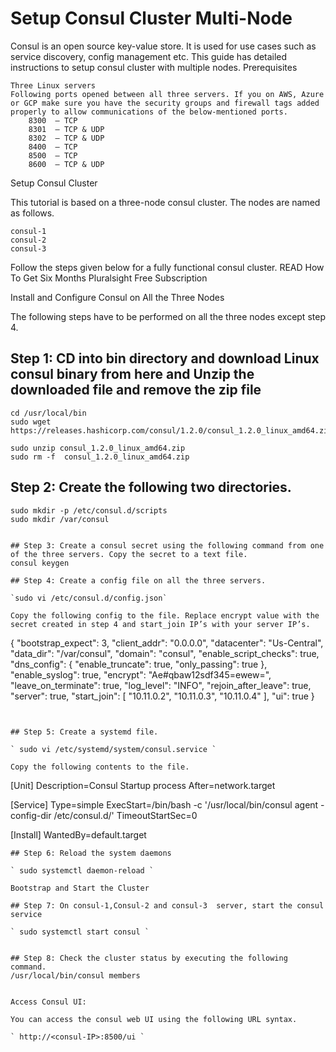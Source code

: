 # Setup Consul Cluster Multi-Node

Consul is an open source key-value store. It is used for use cases such as service discovery, config management etc. This guide has detailed instructions to setup consul cluster with multiple nodes.
Prerequisites

    Three Linux servers
    Following ports opened between all three servers. If you on AWS, Azure or GCP make sure you have the security groups and firewall tags added properly to allow communications of the below-mentioned ports.
        8300  – TCP
        8301  – TCP & UDP
        8302  – TCP & UDP
        8400  – TCP
        8500  – TCP
        8600  – TCP & UDP


Setup Consul Cluster

This tutorial is based on a three-node consul cluster. The nodes are named as follows.

    consul-1
    consul-2
    consul-3

Follow the steps given below for a fully functional consul cluster.
READ  How To Get Six Months Pluralsight Free Subscription

Install and Configure Consul on All the Three Nodes

The following steps have to be performed on all the three nodes except step 4.

## Step 1: CD into bin directory and download Linux consul binary from here and Unzip the downloaded file and remove the zip file

```
cd /usr/local/bin
sudo wget https://releases.hashicorp.com/consul/1.2.0/consul_1.2.0_linux_amd64.zip

sudo unzip consul_1.2.0_linux_amd64.zip
sudo rm -f  consul_1.2.0_linux_amd64.zip

```

## Step 2: Create the following two directories.

```
sudo mkdir -p /etc/consul.d/scripts
sudo mkdir /var/consul


## Step 3: Create a consul secret using the following command from one of the three servers. Copy the secret to a text file.
consul keygen

## Step 4: Create a config file on all the three servers.

`sudo vi /etc/consul.d/config.json`

Copy the following config to the file. Replace encrypt value with the secret created in step 4 and start_join IP’s with your server IP’s.

```
{
    "bootstrap_expect": 3,
    "client_addr": "0.0.0.0",
    "datacenter": "Us-Central",
    "data_dir": "/var/consul",
    "domain": "consul",
    "enable_script_checks": true,
    "dns_config": {
        "enable_truncate": true,
        "only_passing": true
    },
    "enable_syslog": true,
    "encrypt": "Ae#qbaw12sdf345=ewew=",
    "leave_on_terminate": true,
    "log_level": "INFO",
    "rejoin_after_leave": true,
    "server": true,
    "start_join": [
        "10.11.0.2",
        "10.11.0.3",
        "10.11.0.4"
    ],
    "ui": true
}

```


## Step 5: Create a systemd file.

` sudo vi /etc/systemd/system/consul.service `

Copy the following contents to the file.

```
[Unit]
Description=Consul Startup process
After=network.target

[Service]
Type=simple
ExecStart=/bin/bash -c '/usr/local/bin/consul agent -config-dir /etc/consul.d/'
TimeoutStartSec=0

[Install]
WantedBy=default.target

```
## Step 6: Reload the system daemons

` sudo systemctl daemon-reload `

Bootstrap and Start the Cluster

## Step 7: On consul-1,Consul-2 and consul-3  server, start the consul service

` sudo systemctl start consul `


## Step 8: Check the cluster status by executing the following command.
/usr/local/bin/consul members


Access Consul UI:

You can access the consul web UI using the following URL syntax.

` http://<consul-IP>:8500/ui `
